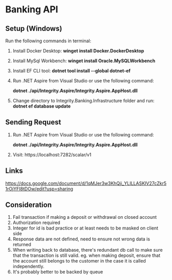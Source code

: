 # Banking API

## Setup (Windows)

Run the following commands in terminal:

1. Install Docker Desktop: **winget install Docker.DockerDesktop**
2. Install MySql Workbench: **winget install Oracle.MySQLWorkbench**
3. Install EF CLI tool: **dotnet tool install --global dotnet-ef**

4. Run .NET Aspire from Visual Studio or use the following command:
   
   **dotnet ./api/Integrity.Aspire/Integrity.Aspire.AppHost.dll**

5. Change directory to Integrity.Banking.Infrastructure folder and run: **dotnet ef database update** 

## Sending Request

1. Run .NET Aspire from Visual Studio or use the following command:
   
   **dotnet ./api/Integrity.Aspire/Integrity.Aspire.AppHost.dll**

2. Visit: https://localhost:7282/scalar/v1

## Links
https://docs.google.com/document/d/1qMJer3w3KhQji_YLILLASKIV27cZkr51rOjYFI8tDOw/edit?usp=sharing

## Consideration
1. Fail transaction if making a deposit or withdrawal on closed account
2. Authorization required
3. Integer for id is bad practice or at least needs to be masked on client side
4. Response data are not defined, need to ensure not wrong data is returned
5. When writing back to database, there's redundant db call to make sure that the transaction is still valid. eg. when making deposit, ensure that the account still belongs to the customer in the case it is called independently.
6. It's probably better to be backed by queue